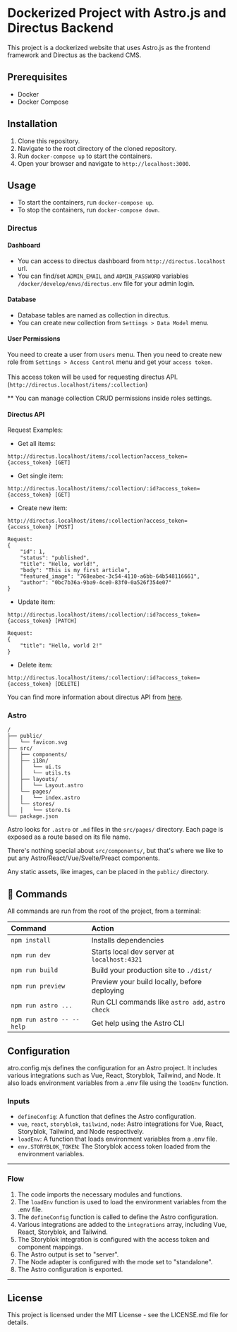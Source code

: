 # Dockerized Project with Astro.js and Directus Backend

This project is a dockerized website that uses Astro.js as the frontend framework and Directus as the backend CMS.

## Prerequisites

- Docker
- Docker Compose

## Installation

1. Clone this repository.
2. Navigate to the root directory of the cloned repository.
3. Run `docker-compose up` to start the containers.
4. Open your browser and navigate to `http://localhost:3000`.

## Usage

- To start the containers, run `docker-compose up`.
- To stop the containers, run `docker-compose down`.


### Directus

#### Dashboard
- You can access to directus dashboard from `http://directus.localhost` url.
- You can find/set `ADMIN_EMAIL` and `ADMIN_PASSWORD` variables `/docker/develop/envs/directus.env` file for your admin login.

#### Database
- Database tables are named as collection in directus.
- You can create new collection from `Settings > Data Model` menu.

#### User Permissions
You need to create a user from `Users` menu. Then you need to create new role from `Settings > Access Control` menu and get your `access token`.<br><br>
This access token will be used for requesting directus API. (`http://directus.localhost/items/:collection`)

** You can manage collection CRUD permissions inside roles settings.

#### Directus API
Request Examples:

- Get all items:
```
http://directus.localhost/items/:collection?access_token={access_token} [GET]
```

- Get single item:
```
http://directus.localhost/items/:collection/:id?access_token={access_token} [GET]
```

- Create new item:
```
http://directus.localhost/items/:collection?access_token={access_token} [POST]

Request:
{
	"id": 1,
	"status": "published",
	"title": "Hello, world!",
	"body": "This is my first article",
	"featured_image": "768eabec-3c54-4110-a6bb-64b548116661",
	"author": "0bc7b36a-9ba9-4ce0-83f0-0a526f354e07"
}
```

- Update item:
```
http://directus.localhost/items/:collection/:id?access_token={access_token} [PATCH]

Request:
{
    "title": "Hello, world 2!"
}
```

- Delete item:
```
http://directus.localhost/items/:collection/:id?access_token={access_token} [DELETE]
```

You can find more information about directus API from [here](https://docs.directus.io/reference/introduction.html).


### Astro


```text
/
├── public/
│   └── favicon.svg
├── src/
│   ├── components/
│   ├── i18n/
│   │   └── ui.ts
│   │   └── utils.ts
│   ├── layouts/
│   │   └── Layout.astro
│   └── pages/
│   |   └── index.astro
│   └── stores/
│   │   └── store.ts
└── package.json
```

Astro looks for `.astro` or `.md` files in the `src/pages/` directory. Each page is exposed as a route based on its file name.

There's nothing special about `src/components/`, but that's where we like to put any Astro/React/Vue/Svelte/Preact components.

Any static assets, like images, can be placed in the `public/` directory.

## 🧞 Commands

All commands are run from the root of the project, from a terminal:

| Command                   | Action                                           |
| :------------------------ | :----------------------------------------------- |
| `npm install`             | Installs dependencies                            |
| `npm run dev`             | Starts local dev server at `localhost:4321`      |
| `npm run build`           | Build your production site to `./dist/`          |
| `npm run preview`         | Preview your build locally, before deploying     |
| `npm run astro ...`       | Run CLI commands like `astro add`, `astro check` |
| `npm run astro -- --help` | Get help using the Astro CLI                     |


## Configuration
atro.config.mjs defines the configuration for an Astro project. It includes various integrations such as Vue, React, Storyblok, Tailwind, and Node. It also loads environment variables from a .env file using the `loadEnv` function.

### Inputs
- `defineConfig`: A function that defines the Astro configuration.
- `vue`, `react`, `storyblok`, `tailwind`, `node`: Astro integrations for Vue, React, Storyblok, Tailwind, and Node respectively.
- `loadEnv`: A function that loads environment variables from a .env file.
- `env.STORYBLOK_TOKEN`: The Storyblok access token loaded from the environment variables.
___
### Flow
1. The code imports the necessary modules and functions.
2. The `loadEnv` function is used to load the environment variables from the .env file.
3. The `defineConfig` function is called to define the Astro configuration.
4. Various integrations are added to the `integrations` array, including Vue, React, Storyblok, and Tailwind.
5. The Storyblok integration is configured with the access token and component mappings.
6. The Astro output is set to "server".
7. The Node adapter is configured with the mode set to "standalone".
8. The Astro configuration is exported.
___


## License

This project is licensed under the MIT License - see the LICENSE.md file for details.